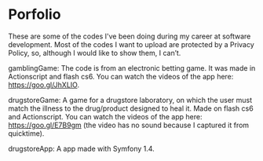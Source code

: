# Porfolio

These are some of the codes I've  been doing during my career at software development.  Most of the codes I want to upload are protected by a Privacy Policy, so, although I would like to show them, I can’t.

gamblingGame:  The code is from an electronic betting game. It was made in Actionscript and flash cs6. You can watch the videos of the app here: https://goo.gl/JhXLIO.

drugstoreGame: A game for a drugstore laboratory, on which the user must match the illness to the drug/product designed to heal it. Made on flash cs6 and Actionscript. You can watch the videos of the app here: https://goo.gl/E7B9gm (the video has no sound because I captured it from quicktime).
 
drugstoreApp: A app made with Symfony 1.4.
